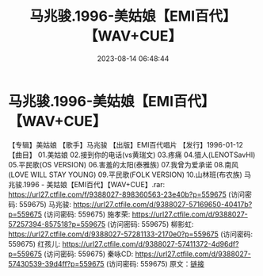 ﻿---
title: 马兆骏.1996-美姑娘【EMI百代】【WAV+CUE】
date: 2023-08-14 06:48:44
categories: WAV车载音乐、镜像
tags: 华语中文
---
# 马兆骏.1996-美姑娘【EMI百代】【WAV+CUE】

【专辑】美姑娘
【歌手】马兆骏
【出版】EMI百代唱片
【发行】1996-01-12
【曲目】
01.美姑娘
02.接到你的电话(vs黄瑞文)
03.疼痛
04.猎人(LENOTSavHI)
05.平民歌(OS VERSION)
06.害羞的太阳(泰雅族)
07.我曾为爱承诺
08.南风(LOVE WILL STAY YOUNG)
09.平民歌(FOLK VERSION)
10.山林班(布农族)
马兆骏.1996 - 美姑娘【EMI百代】【WAV+CUE】.rar: https://url27.ctfile.com/f/9388027-898360563-23e40b?p=559675
(访问密码: 559675)
马兆骏: https://url27.ctfile.com/d/9388027-57169650-40417b?p=559675
(访问密码: 559675)
施孝荣: https://url27.ctfile.com/d/9388027-57257394-857518?p=559675
(访问密码: 559675)
柳影虹: https://url27.ctfile.com/d/9388027-57281133-2170e0?p=559675
(访问密码: 559675)
红孩儿: https://url27.ctfile.com/d/9388027-57411372-4d96df?p=559675
(访问密码: 559675)
秦咏CD: https://url27.ctfile.com/d/9388027-57430539-39d4ff?p=559675
(访问密码: 559675)
原文：[链接](https://blog.sina.com.cn/s/blog_1647c7e7601031337.html)